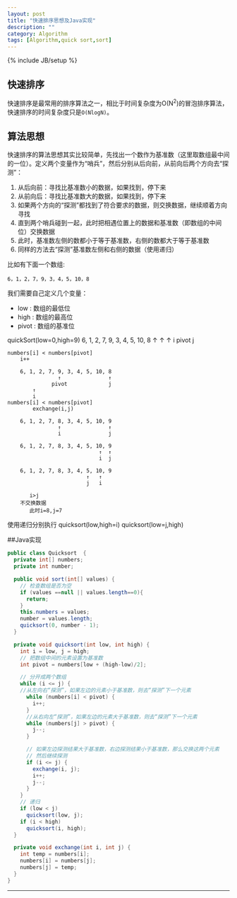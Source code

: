```yaml
---
layout: post
title: "快速排序思想及Java实现"
description: ""
category: Algorithm
tags: [Algorithm,quick sort,sort]
---
```

{% include JB/setup %}

## 快速排序
快速排序是最常用的排序算法之一，相比于时间复杂度为O(N<sup>2</sup>)的冒泡排序算法，快速排序的时间复杂度只是```O(NlogN)```。

## 算法思想
快速排序的算法思想其实比较简单，先找出一个数作为基准数（这里取数组最中间的一位）。定义两个变量作为“哨兵”，然后分别从后向前，从前向后两个方向去“探测”：

1. 从后向前：寻找比基准数小的数据，如果找到，停下来
2. 从前向后：寻找比基准数大的数据，如果找到，停下来
3. 如果两个方向的“探测”都找到了符合要求的数据，则交换数据，继续顺着方向寻找
4. 直到两个哨兵碰到一起，此时把相遇位置上的数据和基准数（即数组的中间位）交换数据
5. 此时，基准数左侧的数都小于等于基准数，右侧的数都大于等于基准数
6. 同样的方法去“探测”基准数左侧和右侧的数据（使用递归）


比如有下面一个数组:

	6，1，2，7，9，3，4，5，10，8	

我们需要自己定义几个变量：
* low : 数组的最低位
* high : 数组的最高位
* pivot : 数组的基准位

quickSort(low=0,high=9)
	6, 1, 2, 7, 9, 3, 4, 5, 10, 8
	↑           ↑               ↑
	i         pivot             j

	numbers[i] < numbers[pivot]
		i++

        6, 1, 2, 7, 9, 3, 4, 5, 10, 8
                    ↑               ↑
                  pivot             j
		    ↑
		    i
	numbers[i] < numbers[pivot]
            exchange(i,j)

        6, 1, 2, 7, 8, 3, 4, 5, 10, 9
                    ↑               ↑
                    i               j

        6, 1, 2, 7, 8, 3, 4, 5, 10, 9
                                 ↑  ↑
                                 i  j

        6, 1, 2, 7, 8, 3, 4, 5, 10, 9
                             ↑   ↑
                             j   i

		   i>j
		不交换数据
	       此时i=8,j=7

使用递归分别执行
quicksort(low,high=i)
quicksort(low=j,high)

##Java实现
```java
public class Quicksort  {
  private int[] numbers;
  private int number;

  public void sort(int[] values) {
    // 检查数组是否为空
    if (values ==null || values.length==0){
      return;
    }
    this.numbers = values;
    number = values.length;
    quicksort(0, number - 1);
  }

  private void quicksort(int low, int high) {
    int i = low, j = high;
    // 把数组中间的元素设置为基准数
    int pivot = numbers[low + (high-low)/2];

    // 分开成两个数组
    while (i <= j) {
    //从左向右“探测”，如果左边的元素小于基准数，则去“探测”下一个元素
      while (numbers[i] < pivot) {
        i++;
      }
      //从右向左“探测”，如果左边的元素大于基准数，则去“探测”下一个元素
      while (numbers[j] > pivot) {
        j--;
      }

      // 如果左边探测结果大于基准数，右边探测结果小于基准数，那么交换这两个元素
      // 然后继续探测
      if (i <= j) {
        exchange(i, j);
        i++;
        j--;
      }
    }
    // 递归
    if (low < j)
      quicksort(low, j);
    if (i < high)
      quicksort(i, high);
  }

  private void exchange(int i, int j) {
    int temp = numbers[i];
    numbers[i] = numbers[j];
    numbers[j] = temp;
  }
} 

```


******
